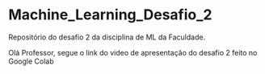 # Machine_Learning_Desafio_2
 Repositório do desafio 2 da disciplina de ML da Faculdade.

Olá Professor, segue o link do video de apresentação do desafio 2 feito no Google Colab